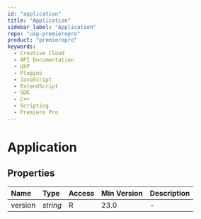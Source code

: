 ```yaml
---
id: "application"
title: "Application"
sidebar_label: "Application"
repo: "uxp-premierepro"
product: "premierepro"
keywords:
  - Creative Cloud
  - API Documentation
  - UXP
  - Plugins
  - JavaScript
  - ExtendScript
  - SDK
  - C++
  - Scripting
  - Premiere Pro
---
```


# Application  

## Properties

| Name | Type | Access | Min Version | Description |
| :------ | :------ | :------ | :------ | :------ |
| version | *string* | R | 23.0 | - |

